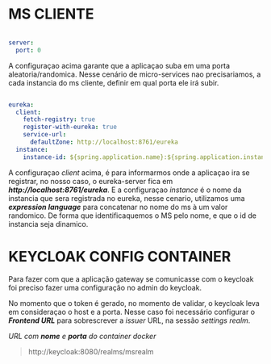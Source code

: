 # MS CLIENTE

``` yaml

server:
  port: 0

```

A configuraçao acima garante que a aplicaçao suba em uma porta aleatoria/randomica. Nesse cenário de micro-services nao precisariamos, a cada instancia do ms cliente, definir em qual porta ele irá subir.

``` yaml

eureka:
  client:
    fetch-registry: true
    register-with-eureka: true
    service-url:
      defaultZone: http://localhost:8761/eureka
  instance:
    instance-id: ${spring.application.name}:${spring.application.instance_id:${random.value}}

```

A configuraçao *client* acima, é para informarmos onde a aplicaçao ira se registrar, no nosso caso, o eureka-server fica em ***http://localhost:8761/eureka***. E a configuraçao *instance* é o nome da instancia que sera registrada no eureka, nesse cenario, utilizamos uma ***expression language*** para concatenar no nome do ms à um valor randomico. De forma que identificaquemos o MS pelo nome, e que o id de instancia seja dinamico.

#

# KEYCLOAK CONFIG CONTAINER

Para fazer com que a aplicação gateway se comunicasse com o keycloak foi preciso fazer uma configuração no admin do keycloak.


No momento que o token é gerado, no momento de validar, o keycloak leva em consideraçao o host e a porta.
Nesse caso foi necessário configurar o ***Frontend URL*** para sobrescrever a *issuer* URL, na sessão *settings realm*.



*URL com **nome** e **porta** do container docker*
>http://keycloak:8080/realms/msrealm

